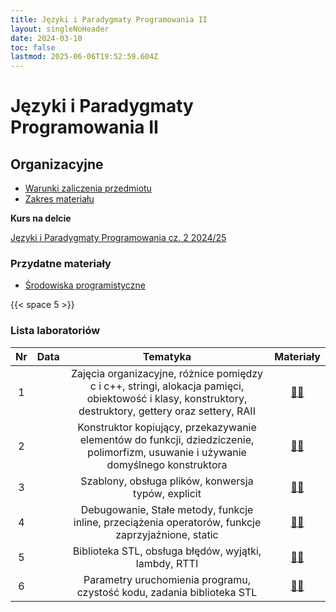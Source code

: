 ```yaml
---
title: Języki i Paradygmaty Programowania II
layout: singleNoHeader
date: 2024-03-10
toc: false
lastmod: 2025-06-06T19:52:59.604Z
---
```


# Języki i Paradygmaty Programowania II

## Organizacyjne

* [Warunki zaliczenia przedmiotu](/2025/JiPP2_2025_WarunkiZaliczeniaPrzedmiotu-lab.pdf)
* [Zakres materiału](/page/materials/jipp-ii-2025-n/zakres/)

**Kurs na delcie**

[Języki i Paradygmaty Programowania cz. 2 2024/25](https://delta.pk.edu.pl/course/view.php?id=5979)


### Przydatne materiały

* [Środowiska programistyczne](/page/materials/ide)


{{< space 5 >}}

### Lista laboratoriów

| Nr  | Data |                                                                        Tematyka                                                                        |                  Materiały                  |
| :-: | :--: | :----------------------------------------------------------------------------------------------------------------------------------------------------: | :-----------------------------------------: |
|  1  |      | Zajęcia organizacyjne, różnice pomiędzy c i c++, stringi, alokacja pamięci, obiektowość i klasy, konstruktory, destruktory, gettery oraz settery, RAII | [📄🔗](/page/materials/jipp-ii-2025-n/z1) |
|  2  |      |           Konstruktor kopiujący, przekazywanie elementów do funkcji, dziedziczenie, polimorfizm, usuwanie i używanie domyślnego konstruktora           | [📄🔗](/page/materials/jipp-ii-2025-n/z2) |
|  3  |      |                                                  Szablony, obsługa plików, konwersja typów, explicit                                                   | [📄🔗](/page/materials/jipp-ii-2025-n/z3) |
|  4  |      |                           Debugowanie, Stałe metody, funkcje inline, przeciążenia operatorów, funkcje zaprzyjaźnione, static                           | [📄🔗](/page/materials/jipp-ii-2025-n/z4) |
|  5  |      |                                                 Biblioteka STL, obsługa błędów, wyjątki, lambdy, RTTI                                                  | [📄🔗](/page/materials/jipp-ii-2025-n/z5) |
|  6  |      |                                         Parametry uruchomienia programu, czystość kodu, zadania biblioteka STL                                         |                 [📄🔗](/page/materials/jipp-ii-2025-n/z6)                 |



